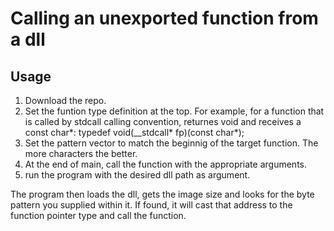 # Calling an unexported function from a dll

## Usage

1. Download the repo.
2. Set the funtion type definition at the top. For example, for a function that is called by stdcall calling convention, returnes void and receives a const char*:
  typedef void(__stdcall* fp)(const char*);
3. Set the pattern vector to match the beginnig of the target function. The more characters the better.
4. At the end of main, call the function with the appropriate arguments.
5.  run the program with the desired dll path as argument.

The program then loads the dll, gets the image size and looks for the byte pattern you supplied within it. If found, it will cast that address to the function pointer type and call the function.
